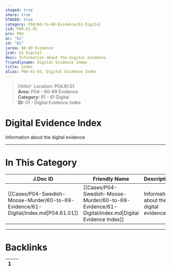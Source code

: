```yaml
---  
staged: true  
share: true  
STAGED: true  
category: P04/60-to-69-Evidence/61-Digital  
jid: P04.61.01  
pro: P04  
ac: "61"  
id: "01"  
jarea: 60-69 Evidence  
jcat: 61 Digital  
desc: Information about the digital evidence.  
friendlyname: Digital Evidence Index  
title: index  
alias: P04-61-01, Digital Evidence Index  
---  
```

  
>[!info]- Location: P04.61.01  
>**Area:** P04 - 60-69 Evidence  
>**Category:** 61 - 61 Digital  
>**ID:** 01 - Digital Evidence Index  
  
# Digital Evidence Index  
  
Information about the digital evidence  
   
  
  
---  
# In This Category  
  
| J.Dec ID                                                                            | Friendly Name                                                                                    | Description                             |  
| ----------------------------------------------------------------------------------- | ------------------------------------------------------------------------------------------------ | --------------------------------------- |  
| [[Cases/P04-Swedish-Moose-Murder/60-to-69-Evidence/61-Digital/index.md\|P04.61.01]] | [[Cases/P04-Swedish-Moose-Murder/60-to-69-Evidence/61-Digital/index.md\|Digital Evidence Index]] | Information about the digital evidence. |  
  
  
---  
# Backlinks  
<div><table class="dataview table-view-table"><thead class="table-view-thead"><tr class="table-view-tr-header"><th class="table-view-th"><span></span><span class="dataview small-text">1</span></th><th class="table-view-th"><span></span></th></tr></thead><tbody class="table-view-tbody"></tbody></table></div>